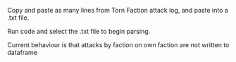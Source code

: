 Copy and paste as many lines from Torn Faction attack log, and paste into a .txt file.

Run code and select the .txt file to begin parsing.

Current behaviour is that attacks by faction on own faction are not written to dataframe
